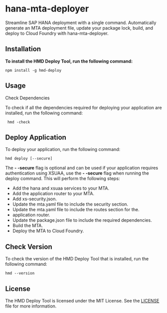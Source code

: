 # hana-mta-deployer

Streamline SAP HANA deployment with a single command. Automatically generate an MTA deployment file, update your package lock, build, and deploy to Cloud Foundry with hana-mta-deployer.

## Installation

**To install the HMD Deploy Tool, run the following command:**

    npm install -g hmd-deploy

## Usage

Check Dependencies

To check if all the dependencies required for deploying your application are installed, run the following command:

     hmd -check

## Deploy Application

To deploy your application, run the following command:

    hmd deploy [--secure]

The **- -secure** flag is optional and can be used if your application requires authentication using XSUAA, use the **- -secure** flag when running the deploy command. This will perform the following steps:

- Add the hana and xsuaa services to your MTA.
- Add the application router to your MTA.
- Add xs-security.json.
- Update the mta.yaml file to include the security section.
- Update the mta.yaml file to include the routes section for the.
- application router.
- Update the package.json file to include the required dependencies.
- Build the MTA.
- Deploy the MTA to Cloud Foundry.

## Check Version

To check the version of the HMD Deploy Tool that is installed, run the following command:

    hmd --version

## License

The HMD Deploy Tool is licensed under the MIT License. See the [LICENSE](https://github.com/CrimsonMckay/hana-mta-deployer/blob/main/LICENSE.md) file for more information.

